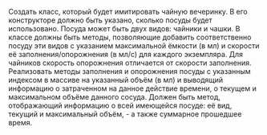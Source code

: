  Создать класс, который будет имитировать чайную вечеринку. В его конструкторе должно быть
 указано, сколько посуды будет использовано. Посуда может быть двух видов: чайники и чашки.
 В классе должны быть методы, позволяющие добавить соответственно посуду эти видов с указанием
 максимальной ёмкости (в мл) и скорости её заполнения/опорожнения (в мл/с) для каждого
 экземпляра. Для чайников скорость опорожнения отличается от скорости заполнения. Реализовать
 методы заполнения и опорожнения посуды с указанным индексом в массиве на указанный объём (в
 мл) и выводящий информацию о затраченном на данное действие времени, о текущем и максимальном
 объёме данного сосуда. Должен быть метод, отображающий информацию о всей имеющейся посуде: её
 вид, текущий и максимальный объём, - а также суммарное прошедшее время.
 
